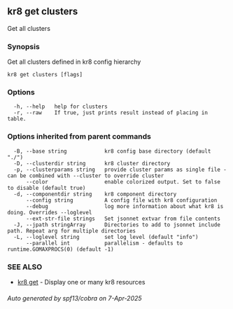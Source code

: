 ## kr8 get clusters

Get all clusters

### Synopsis

Get all clusters defined in kr8 config hierarchy

```
kr8 get clusters [flags]
```

### Options

```
  -h, --help   help for clusters
  -r, --raw    If true, just prints result instead of placing in table.
```

### Options inherited from parent commands

```
  -B, --base string            kr8 config base directory (default "./")
  -D, --clusterdir string      kr8 cluster directory
  -p, --clusterparams string   provide cluster params as single file - can be combined with --cluster to override cluster
      --color                  enable colorized output. Set to false to disable (default true)
  -d, --componentdir string    kr8 component directory
      --config string          A config file with kr8 configuration
      --debug                  log more information about what kr8 is doing. Overrides --loglevel
      --ext-str-file strings   Set jsonnet extvar from file contents
  -J, --jpath stringArray      Directories to add to jsonnet include path. Repeat arg for multiple directories
  -L, --loglevel string        set log level (default "info")
      --parallel int           parallelism - defaults to runtime.GOMAXPROCS(0) (default -1)
```

### SEE ALSO

* [kr8 get](kr8_get.md)	 - Display one or many kr8 resources

###### Auto generated by spf13/cobra on 7-Apr-2025
